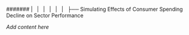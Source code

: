 ####### |   |   |   |   |   |   ├── Simulating Effects of Consumer Spending Decline on Sector Performance

*Add content here*